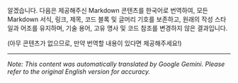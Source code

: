 알겠습니다. 다음은 제공해주신 Markdown 콘텐츠를 한국어로 번역하여, 모든 Markdown 서식, 링크, 제목, 코드 블록 및 글머리 기호를 보존하고, 원래의 작성 스타일과 어조를 유지하며, 기술 용어, 고유 명사 및 코드 참조를 변경하지 않은 결과입니다.

(아무 콘텐츠가 없으므로, 만약 번역할 내용이 있다면 제공해주세요!)


---
_Note: This content was automatically translated by Google Gemini. Please refer to the original English version for accuracy._